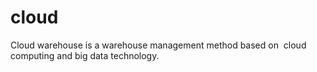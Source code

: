 # cloud
Cloud warehouse is a warehouse management method based on ‌ cloud computing and big data technology. 
